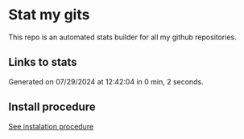# Stat my gits

This repo is an automated stats builder for all my github repositories.

## Links to stats


Generated on 07/29/2024 at 12:42:04 in 0 min, 2 seconds.

## Install procedure

[See instalation procedure](./src/install.md)
